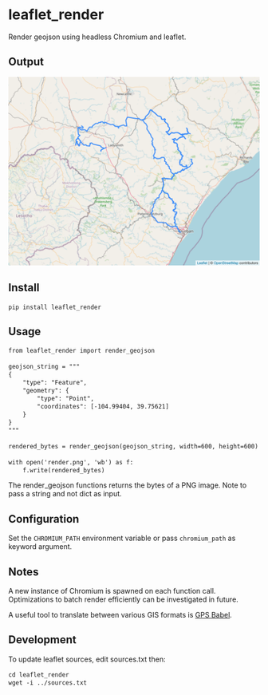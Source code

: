 # leaflet_render

Render geojson using headless Chromium and leaflet.

## Output

![](preview.png)

## Install

```
pip install leaflet_render
```

## Usage

```
from leaflet_render import render_geojson

geojson_string = """
{
    "type": "Feature",
    "geometry": {
        "type": "Point",
        "coordinates": [-104.99404, 39.75621]
    }
}
"""

rendered_bytes = render_geojson(geojson_string, width=600, height=600)

with open('render.png', 'wb') as f:
    f.write(rendered_bytes)

```

The render_geojson functions returns the bytes of a PNG image. Note to pass a string and
not dict as input.

## Configuration

Set the `CHROMIUM_PATH` environment variable or pass `chromium_path` as keyword argument.

## Notes

A new instance of Chromium is spawned on each function call. Optimizations to batch
render efficiently can be investigated in future.

A useful tool to translate between various GIS formats is [GPS Babel](https://www.gpsbabel.org/).

## Development

To update leaflet sources, edit sources.txt then:

```
cd leaflet_render
wget -i ../sources.txt 
```

